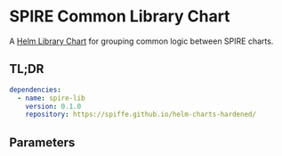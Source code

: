 # SPIRE Common Library Chart

A [Helm Library Chart](https://helm.sh/docs/topics/library_charts/#helm) for grouping common logic between SPIRE charts.

## TL;DR

```yaml
dependencies:
  - name: spire-lib
    version: 0.1.0
    repository: https://spiffe.github.io/helm-charts-hardened/
```

## Parameters
